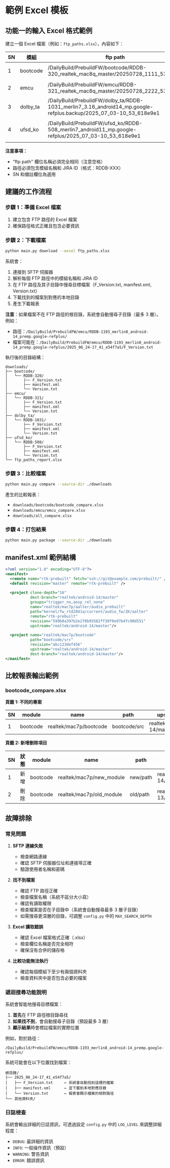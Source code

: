 # 範例 Excel 模板

## 功能一的輸入 Excel 格式範例

建立一個 Excel 檔案（例如：`ftp_paths.xlsx`），內容如下：

| SN | 模組 | ftp path | 備註 |
|----|------|----------|------|
| 1 | bootcode | /DailyBuild/PrebuildFW/bootcode/RDDB-320_realtek_mac8q_master/20250728_1111_5330ddb | 主要版本 |
| 2 | emcu | /DailyBuild/PrebuildFW/emcu/RDDB-321_realtek_mac8q_master/20250728_2222_5330ddb | 測試版本 |
| 3 | dolby_ta | /DailyBuild/PrebuildFW/dolby_ta/RDDB-1031_merlin7_3.16_android14_mp.google-refplus.backup/2025_07_03-10_53_618e9e1 | Dolby 模組 |
| 4 | ufsd_ko | /DailyBuild/PrebuildFW/ufsd_ko/RDDB-508_merlin7_android11_mp.google-refplus/2025_07_03-10_53_618e9e1 | 檔案系統模組 |

**注意事項：**
- "ftp path" 欄位名稱必須完全相同（注意空格）
- 路徑必須包含模組名稱和 JIRA ID（格式：RDDB-XXX）
- SN 和備註欄位為選用

## 建議的工作流程

### 步驟 1：準備 Excel 檔案
1. 建立包含 FTP 路徑的 Excel 檔案
2. 確保路徑格式正確且包含必要資訊

### 步驟 2：下載檔案
```bash
python main.py download --excel ftp_paths.xlsx
```

系統會：
1. 連接到 SFTP 伺服器
2. 解析每個 FTP 路徑中的模組名稱和 JIRA ID
3. 在 FTP 路徑及其子目錄中搜尋目標檔案（F_Version.txt, manifest.xml, Version.txt）
4. 下載找到的檔案到對應的本地目錄
5. 產生下載報表

**注意**：如果檔案不在 FTP 路徑的根目錄，系統會自動搜尋子目錄（最多 3 層）。例如：
- 路徑：`/DailyBuild/PrebuildFW/emcu/RDDB-1193_merlin8_android-14_premp.google-refplus/`
- 檔案可能在：`/DailyBuild/PrebuildFW/emcu/RDDB-1193_merlin8_android-14_premp.google-refplus/2025_06_24-17_41_e54f7a5/F_Version.txt`

執行後的目錄結構：
```
downloads/
├── bootcode/
│   └── RDDB-320/
│       ├── F_Version.txt
│       ├── manifest.xml
│       └── Version.txt
├── emcu/
│   └── RDDB-321/
│       ├── F_Version.txt
│       ├── manifest.xml
│       └── Version.txt
├── dolby_ta/
│   └── RDDB-1031/
│       ├── F_Version.txt
│       ├── manifest.xml
│       └── Version.txt
├── ufsd_ko/
│   └── RDDB-508/
│       ├── F_Version.txt
│       ├── manifest.xml
│       └── Version.txt
└── ftp_paths_report.xlsx
```

### 步驟 3：比較檔案
```bash
python main.py compare --source-dir ./downloads
```

產生的比較報表：
- `downloads/bootcode/bootcode_compare.xlsx`
- `downloads/emcu/emcu_compare.xlsx`
- `downloads/all_compare.xlsx`

### 步驟 4：打包結果
```bash
python main.py package --source-dir ./downloads
```

## manifest.xml 範例結構

```xml
<?xml version="1.0" encoding="UTF-8"?>
<manifest>
  <remote name="rtk-prebuilt" fetch="ssh://git@example.com/prebuilt/" />
  <default revision="master" remote="rtk-prebuilt" />
  
  <project clone-depth="16" 
           dest-branch="realtek/android-14/master" 
           groups="trigger_no,aosp_rel_none" 
           name="realtek/mac7p/aalter/audio_prebuilt" 
           path="kernel/fw_rtd2841a/current/audio_fw/2K/aalter" 
           remote="rtk-prebuilt" 
           revision="599b8a397b2e270b93582ff30f0e97b4fc90d551" 
           upstream="realtek/android-14/master"/>
           
  <project name="realtek/mac7p/bootcode"
           path="bootcode/src"
           revision="abc123def456"
           upstream="realtek/android-14/master"
           dest-branch="realtek/android-14/master"/>
</manifest>
```

## 比較報表輸出範例

### bootcode_compare.xlsx

**頁籤 1: 不同的專案**

| SN | module | name | path | upstream | dest-branch | revision |
|----|--------|------|------|----------|-------------|----------|
| 1 | bootcode | realtek/mac7p/bootcode | bootcode/src | realtek/android-14/master | realtek/android-14/master | abc123def456 |

**頁籤 2: 新增刪除項目**

| SN | 狀態 | module | name | path | upstream | dest-branch | revision |
|----|------|--------|------|------|----------|-------------|----------|
| 1 | 新增 | bootcode | realtek/mac7p/new_module | new/path | realtek/android-14/master | realtek/android-14/master | new123rev456 |
| 2 | 刪除 | bootcode | realtek/mac7p/old_module | old/path | realtek/android-13/master | realtek/android-13/master | old789rev012 |

## 故障排除

### 常見問題

1. **SFTP 連線失敗**
   - 檢查網路連線
   - 確認 SFTP 伺服器位址和連接埠正確
   - 驗證使用者名稱和密碼

2. **找不到檔案**
   - 確認 FTP 路徑正確
   - 檢查檔案名稱（系統不區分大小寫）
   - 確認有讀取權限
   - 檢查檔案是否在子目錄中（系統會自動搜尋最多 3 層子目錄）
   - 如需搜尋更深層的目錄，可調整 `config.py` 中的 `MAX_SEARCH_DEPTH`

3. **Excel 讀取錯誤**
   - 確認 Excel 檔案格式正確（.xlsx）
   - 檢查欄位名稱是否完全相符
   - 確保沒有合併的儲存格

4. **比較功能無法執行**
   - 確認每個模組下至少有兩個資料夾
   - 檢查資料夾中是否包含必要的檔案

### 遞迴搜尋功能說明

系統會智能地搜尋目標檔案：

1. **首先**在 FTP 路徑根目錄尋找
2. **如果找不到**，會自動搜尋子目錄（預設最多 3 層）
3. **顯示結果**時會標註檔案的實際位置

例如，對於路徑：
```
/DailyBuild/PrebuildFW/emcu/RDDB-1193_merlin8_android-14_premp.google-refplus/
```

系統可能會在以下位置找到檔案：
```
根目錄/
├── 2025_06_24-17_41_e54f7a5/
│   ├── F_Version.txt     ← 系統會自動找到這裡的檔案
│   ├── manifest.xml      ← 並下載到本地對應目錄
│   └── Version.txt       ← 報表會顯示檔案的相對路徑
└── 其他資料夾/
```

### 日誌檢查

系統會輸出詳細的日誌資訊，可透過設定 `config.py` 中的 `LOG_LEVEL` 來調整詳細程度：
- `DEBUG`: 最詳細的資訊
- `INFO`: 一般操作資訊（預設）
- `WARNING`: 警告資訊
- `ERROR`: 錯誤資訊